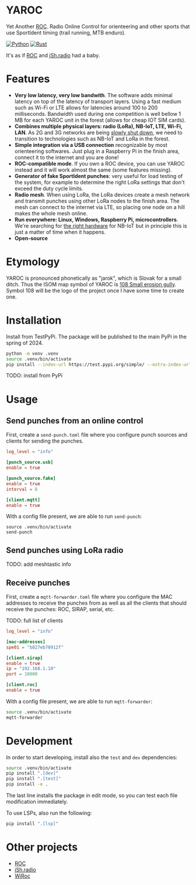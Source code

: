 # YAROC

Yet Another [ROC](https://roc.olresultat.se). Radio Online Control for orienteering and other sports that use SportIdent timing (trail running, MTB enduro).

[![Python](https://github.com/sokolpezinok/yaroc/actions/workflows/python-app.yml/badge.svg)](https://github.com/sokolpezinok/yaroc/actions/workflows/python-app.yml)
[![Rust](https://github.com/sokolpezinok/yaroc/actions/workflows/rust.yml/badge.svg)](https://github.com/sokolpezinok/yaroc/actions/workflows/rust.yml)

It's as if [ROC](https://roc.olresultat.se) and [jSh.radio](http://radio.jsh.de) had a baby.

# Features

* **Very low latency, very low bandwith**. The software adds minimal latency on top of the latency of transport layers. Using a fast medium such as Wi-Fi or LTE allows for latencies around 100 to 200 milliseconds. Bandwidth used during one competition is well bellow 1 MB for each YAROC unit in the forest (allows for cheap IOT SIM cards).
* **Combines multiple physical layers: radio (LoRa), NB-IoT, LTE, Wi-Fi, LAN**. As 2G and 3G networks are being [slowly shut down](https://onomondo.com/blog/2g-3g-sunset), we need to transition to technologies such as NB-IoT and LoRa in the forest.
* **Simple integration via a USB connection** recognizable by most orienteering softwares. Just plug in a Raspberry Pi in the finish area, connect it to the internet and you are done!
* **ROC-compatible mode**. If you own a ROC device, you can use YAROC instead and it will work almost the same (some features missing).
* **Generator of fake SportIdent punches**: very useful for load testing of the system, for example to determine the right LoRa settings that don't exceed the duty cycle limits.
* **Radio mesh**. When using LoRa, the LoRa devices create a mesh network and transmit punches using other LoRa nodes to the finish area. The mesh can connect to the internet via LTE, so placing one node on a hill makes the whole mesh online.
* **Run everywhere: Linux, Windows, Raspberry Pi, microcontrollers**. We're searching for [the right hardware](https://github.com/sokolpezinok/yaroc/issues/6) for NB-IoT but in principle this is just a matter of time when it happens.
* **Open-source**


# Etymology

YAROC is pronounced phonetically as "jarok", which is Slovak for a small ditch. Thus the ISOM map symbol of YAROC is [108 Small erosion gully](https://omapwiki.orienteering.sport/symbols/108-small-erosion-gully/). Symbol 108 will be the logo of the project once I have some time to create one.

# Installation

Install from TestPyPi. The package will be published to the main PyPi in the spring of 2024.

```sh
python -m venv .venv
source .venv/bin/activate
pip install --index-url https://test.pypi.org/simple/ --extra-index-url https://pypi.org/simple
```

TODO: install from PyPi

# Usage

## Send punches from an online control

First, create a `send-punch.toml` file where you configure punch sources and clients for sending the punches.
```toml
log_level = "info"

[punch_source.usb]
enable = true

[punch_source.fake]
enable = true
interval = 8

[client.mqtt]
enable = true
```

With a config file present, we are able to run `send-punch`:
```
source .venv/bin/activate
send-punch
```

## Send punches using LoRa radio
TODO: add meshtastic info

## Receive punches

First, create a `mqtt-forwarder.toml` file where you configure the MAC addresses to receive the punches from as well as all the clients that should receive the punches: ROC, SIRAP, serial, etc.

TODO: full list of clients

```toml
log_level = "info"

[mac-addresses]
spe01 = "b827eb78912f"

[client.sirap]
enable = true
ip = "192.168.1.10"
port = 10000

[client.roc]
enable = true
```

With a config file present, we are able to run `mqtt-forwarder`:
```sh
source .venv/bin/activate
mqtt-forwarder
```

# Development

In order to start developing, install also the `test` and `dev` dependencies:

```sh
source .venv/bin/activate
pip install ".[dev]"
pip install ".[test]"
pip install -e .
```

The last line installs the package in edit mode, so you can test each file modification immediately.

To use LSPs, also run the following:
```sh
pip install ".[lsp]"
```


# Other projects

* [ROC](https://roc.olresultat.se)
* [jSh.radio](http://radio.jsh.de)
* [WiRoc](https://wiroc.se)
